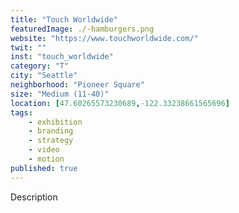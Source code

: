 ```yaml
---
title: "Touch Worldwide"
featuredImage: ./-hamburgers.png
website: "https://www.touchworldwide.com/"
twit: ""
inst: "touch_worldwide"
category: "T"
city: "Seattle"
neighborhood: "Pioneer Square"
size: "Medium (11-40)"
location: [47.60265573230689,-122.33238661565696]
tags:
    - exhibition
    - branding
    - strategy
    - video
    - motion
published: true
---
```


Description
